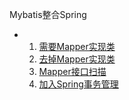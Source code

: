 Mybatis整合Spring

* 1. [需要Mapper实现类](./Mybatis整合Spring-需要Mapper实现类)
  2. [去掉Mapper实现类](./Mybatis整合Spring-去掉Mapper实现类)
  3. [Mapper接口扫描](./Mybatis整合Spring-Mapper接口扫描)
  4. [加入Spring事务管理](./Mybatis整合Spring-加入Spring事务管理)

